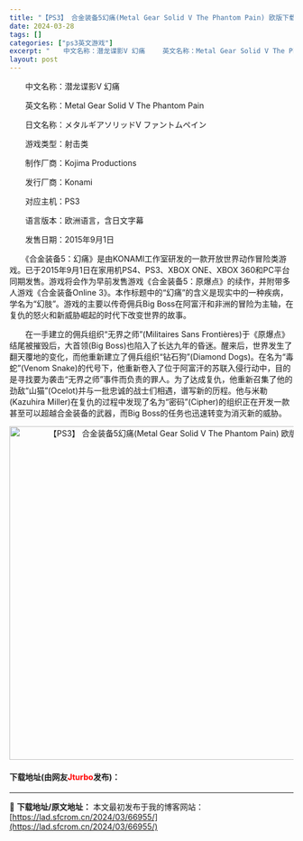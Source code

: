 ```yaml
---
title: "【PS3】 合金装备5幻痛(Metal Gear Solid V The Phantom Pain) 欧版下载"
date: 2024-03-28
tags: []
categories: ["ps3英文游戏"]
excerpt: "　　中文名称：潜龙谍影V 幻痛 　　英文名称：Metal Gear Solid V The Phantom Pain 　　日文名称：メタルギアソリッドV ファントムペイン 　　游戏类型：射击类 　　制作厂商：Kojima Productions 　　发行厂商：Konami 　　对应主机：PS3 　　&hellip;"
layout: post
---
```


 <p>　　中文名称：潜龙谍影V 幻痛</p> <p>　　英文名称：Metal Gear Solid V The Phantom Pain</p> <p>　　日文名称：メタルギアソリッドV ファントムペイン</p> <p>　　游戏类型：射击类</p> <p>　　制作厂商：Kojima Productions</p> <p>　　发行厂商：Konami</p> <p>　　对应主机：PS3</p> <p>　　语言版本：欧洲语言，含日文字幕</p> <p>　　发售日期：2015年9月1日</p> <p>　　《合金装备5：幻痛》是由KONAMI工作室研发的一款开放世界动作冒险类游戏。已于2015年9月1日在家用机PS4、PS3、XBOX ONE、XBOX 360和PC平台同期发售。游戏将会作为早前发售游戏《合金装备5：原爆点》的续作，并附带多人游戏《合金装备Online 3》。本作标题中的&ldquo;幻痛&rdquo;的含义是现实中的一种疾病，学名为&ldquo;幻肢&rdquo;。游戏的主要以传奇佣兵Big Boss在阿富汗和非洲的冒险为主轴，在复仇的怒火和新威胁崛起的时代下改变世界的故事。</p> <p>　　在一手建立的佣兵组织&ldquo;无界之师&rdquo;(Militaires Sans Fronti&egrave;res)于《原爆点》结尾被摧毁后，大首领(Big Boss)也陷入了长达九年的昏迷。醒来后，世界发生了翻天覆地的变化，而他重新建立了佣兵组织&ldquo;钻石狗&rdquo;(Diamond Dogs)。在名为&ldquo;毒蛇&rdquo;(Venom Snake)的代号下，他重新卷入了位于阿富汗的苏联入侵行动中，目的是寻找要为袭击&ldquo;无界之师&rdquo;事件而负责的罪人。为了达成复仇，他重新召集了他的劲敌&ldquo;山猫&rdquo;(Ocelot)并与一批忠诚的战士们相遇，谱写新的历程。他与米勒(Kazuhira Miller)在复仇的过程中发现了名为&ldquo;密码&rdquo;(Cipher)的组织正在开发一款甚至可以超越合金装备的武器，而Big Boss的任务也迅速转变为消灭新的威胁。</p> <p align="center"><img align="" border="0" src="https://lad.sfcrom.cn/wp-content/uploads/2024/03/20240328_66051c09c4f28.jpg" width="592" alt="【PS3】 合金装备5幻痛(Metal Gear Solid V The Phantom Pain) 欧版下载" /></p> <p><h4>下载地址(由网友<font color="red">Jturbo</font>发布)：</h4></p> 

---
📖 **下载地址/原文地址：** 本文最初发布于我的博客网站：[https://lad.sfcrom.cn/2024/03/66955/](https://lad.sfcrom.cn/2024/03/66955/)
